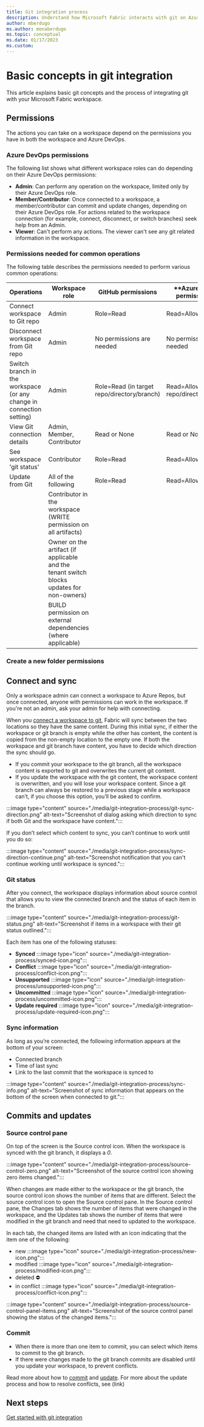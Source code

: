 ```yaml
---
title: Git integration process
description: Understand how Microsoft Fabric interacts with git on Azure Repos
author: mberdugo
ms.author: monaberdugo
ms.topic: conceptual 
ms.date: 01/17/2023
ms.custom: 
---
```


# Basic concepts in git integration

This article explains basic git concepts and the process of integrating git with your Microsoft Fabric workspace.

## Permissions

The actions you can take on a workspace depend on the permissions you have in both the workspace and Azure DevOps. 

### Azure DevOps permissions

The following list shows what different workspace roles can do depending on their Azure DevOps permissions:

- **Admin**: Can perform any operation on the workspace, limited only by their Azure DevOps role.
- **Member/Contributor**: Once connected to a workspace, a member/contributor can commit and update changes, depending on their Azure DevOps role. For actions related to the workspace connection (for example, connect, disconnect, or switch branches) seek help from an Admin.
- **Viewer**: Can't perform any actions. The viewer can't see any git related information in the workspace.

### Permissions needed for common operations

The following table describes the permissions needed to perform various common operations:

| **Operations**                                                       | **Workspace role**                                                                        | **GitHub permissions**                       | **Azure DevOps permissions **                 | **** | **** | **** | **** | **** | **** |
|----------------------------------------------------------------------|-------------------------------------------------------------------------------------------|----------------------------------------------|-----------------------------------------------|------|------|------|------|------|------|
| Connect workspace to Git repo                                        | Admin                                                                                     | Role=Read                                    | Read=Allow                                    |      |      |      |      |      |      |
| Disconnect workspace from Git repo                                   | Admin                                                                                     | No permissions are needed                    | No permissions are needed                     |      |      |      |      |      |      |
| Switch branch in the workspace (or any change in connection setting) | Admin                                                                                     | Role=Read  (in target repo/directory/branch) | Read=Allow (in target repo/directory/branch)  |      |      |      |      |      |      |
| View Git connection details                                          | Admin, Member, Contributor                                                                | Read or None                                 | Read or None                                  |      |      |      |      |      |      |
| See workspace 'git status'                                           | Contributor                                                                               | Role=Read                                    | Read=Allow                                    |      |      |      |      |      |      |
| Update from Git                                                      | All of the following                                                                      | Role=Read                                    | Read=Allow                                    |      |      |      |      |      |      |
|                                                                      | Contributor in the workspace (WRITE permission on all artifacts)                          |                                              |                                               |      |      |      |      |      |      |
|                                                                      | Owner on the artifact (if applicable and the tenant switch blocks updates for non-owners) |                                              |                                               |      |      |      |      |      |      |
|                                                                      | BUILD permission on external dependencies (where applicable)                              |                                              |                                               |      |      |      |      |      |      |

### Create a new folder permissions

## Connect and sync

Only a workspace admin can connect a workspace to Azure Repos, but once connected, anyone with permissions can work in the workspace. If you're not an admin, ask your admin for help with connecting.

When you [connect a workspace to git](./git-get-started.md#connect-a-workspace-to-an-azure-repo), Fabric will sync between the two locations so they have the same content. During this initial sync, if either the workspace or git branch is empty while the other has content, the content is copied from the non-empty location to the empty one.
If both the workspace and git branch have content, you have to decide which direction the sync should go.

- If you commit your workspace to the git branch, all the workspace content is exported to git and overwrites the current git content.
- If you update the workspace with the git content, the workspace content is overwritten, and you will lose your workspace content. Since a git branch can always be restored to a previous stage while a workspace can’t, if you choose this option, you’ll be asked to confirm.

:::image type="content" source="./media/git-integration-process/git-sync-direction.png" alt-text="Screenshot of dialog asking which direction to sync if both Git and the workspace have content.":::

If you don’t select which content to sync, you can’t continue to work until you do so:

:::image type="content" source="./media/git-integration-process/sync-direction-continue.png" alt-text="Screenshot notification that you can't continue working until workspace is synced.":::

### Git status

After you connect, the workspace displays information about source control that allows you to view the connected branch and the status of each item in the branch.

:::image type="content" source="./media/git-integration-process/git-status.png" alt-text="Screenshot if items in a workspace with their git status outlined.":::

Each item has one of the following statuses:

- **Synced** :::image type="icon" source="./media/git-integration-process/synced-icon.png":::
- **Conflict** :::image type="icon" source="./media/git-integration-process/conflict-icon.png":::
- **Unsupported** :::image type="icon" source="./media/git-integration-process/unsupported-icon.png":::
- **Uncommitted** :::image type="icon" source="./media/git-integration-process/uncommitted-icon.png":::
- **Update required** :::image type="icon" source="./media/git-integration-process/update-required-icon.png":::

### Sync information

As long as you’re connected, the following information appears at the bottom of your screen:

- Connected branch
- Time of last sync
- Link to the last commit that the workspace is synced to

:::image type="content" source="./media/git-integration-process/sync-info.png" alt-text="Screenshot of sync information that appears on the bottom of the screen when connected to git.":::

## Commits and updates

### Source control pane

On top of the screen is the Source control icon. When the workspace is synced with the git branch, it displays a *0*.

:::image type="content" source="./media/git-integration-process/source-control-zero.png" alt-text="Screenshot of the source control icon showing zero items changed.":::

When changes are made either to the workspace or the git branch, the source control icon shows the number of items that are different. Select the source control icon to open the Source control pane.
In the Source control pane, the Changes tab shows the number of items that were changed in the workspace, and the Updates tab shows the number of items that were modified in the git branch and need that need to updated to the workspace.

In each tab, the changed items are listed with an icon indicating that the item one of the following:

- new :::image type="icon" source="./media/git-integration-process/new-icon.png"::: 
- modified :::image type="icon" source="./media/git-integration-process/modified-icon.png":::
- deleted ⛔
- in conflict :::image type="icon" source="./media/git-integration-process/conflict-icon.png":::

:::image type="content" source="./media/git-integration-process/source-control-panel-items.png" alt-text="Screenshot of the source control panel showing the status of the changed items.":::

### Commit

- When there is more than one item to commit, you can select which items to commit to the git branch.
- If there were changes made to the git branch commits are disabled until you update your workspace, to prevent conflicts.

Read more about how to [commit](./git-get-started.md#commit-changes-to-git) and [update](./git-get-started.md#update-workspace-from-git). For more about the update process and how to resolve conflicts, see (link)

## Next steps

[Get started with git integration](./git-get-started.md)
